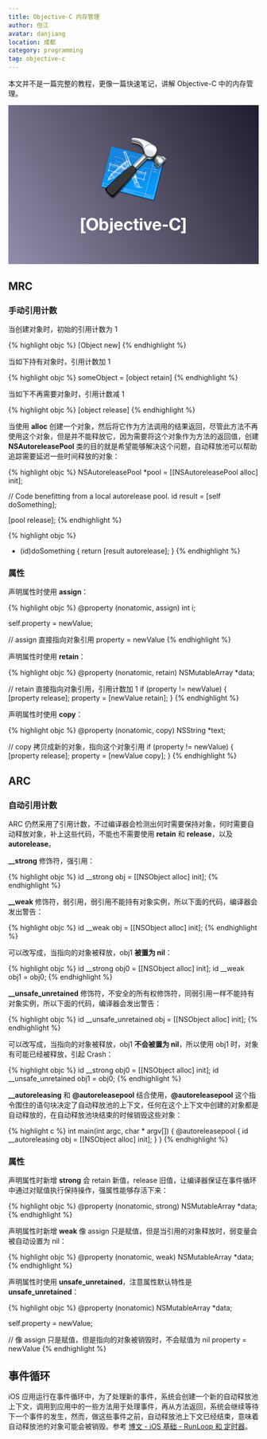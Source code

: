 ```yaml
---
title: Objective-C 内存管理
author: 但江
avatar: danjiang
location: 成都
category: programming
tag: objective-c
---
```


本文并不是一篇完整的教程，更像一篇快速笔记，讲解 Objective-C 中的内存管理。

![Objective C](/images/objective-c.png)

## MRC

### 手动引用计数

当创建对象时，初始的引用计数为 1

{% highlight objc %}
[Object new]
{% endhighlight %}

当如下持有对象时，引用计数加 1

{% highlight objc %}
someObject = [object retain]
{% endhighlight %}

当如下不再需要对象时，引用计数减 1

{% highlight objc %}
[object release]
{% endhighlight %}

当使用 **alloc** 创建一个对象，然后将它作为方法调用的结果返回，尽管此方法不再使用这个对象，但是并不能释放它，因为需要将这个对象作为方法的返回值，创建 **NSAutoreleasePool** 类的目的就是希望能够解决这个问题，自动释放池可以帮助追踪需要延迟一些时间释放的对象：

{% highlight objc %}
NSAutoreleasePool *pool = [[NSAutoreleasePool alloc] init];

// Code benefitting from a local autorelease pool.
id result = [self doSomething];

[pool release];
{% endhighlight %}

{% highlight objc %}
- (id)doSomething {
  return [result autorelease];
}
{% endhighlight %}

### 属性

声明属性时使用 **assign**：

{% highlight objc %}
@property (nonatomic, assign) int i;

self.property = newValue;

// assign 直接指向对象引用
property = newValue
{% endhighlight %}

声明属性时使用 **retain**：

{% highlight objc %}
@property (nonatomic, retain) NSMutableArray *data;

// retain 直接指向对象引用，引用计数加 1
if (property != newValue) {
  [property release];
  property = [newValue retain];
}
{% endhighlight %}

声明属性时使用 **copy**：

{% highlight objc %}
@property (nonatomic, copy) NSString *text;

// copy 拷贝成新的对象，指向这个对象引用
if (property != newValue) {
  [property release];
  property = [newValue copy];
}
{% endhighlight %}

## ARC

### 自动引用计数

ARC 仍然采用了引用计数，不过编译器会检测出何时需要保持对象，何时需要自动释放对象，补上这些代码，不能也不需要使用 **retain** 和 **release**，以及 **autorelease**。

**__strong** 修饰符，强引用：

{% highlight objc %}
id __strong obj = [[NSObject alloc] init];
{% endhighlight %}

**__weak** 修饰符，弱引用，弱引用不能持有对象实例，所以下面的代码，编译器会发出警告：

{% highlight objc %}
id __weak obj = [[NSObject alloc] init];
{% endhighlight %}

可以改写成，当指向的对象被释放，obj1 **被置为 nil**：

{% highlight objc %}
id __strong obj0 = [[NSObject alloc] init];
id __weak obj1 = obj0;
{% endhighlight %}

**__unsafe_unretained** 修饰符，不安全的所有权修饰符，同弱引用一样不能持有对象实例，所以下面的代码，编译器会发出警告：

{% highlight objc %}
id __unsafe_unretained obj = [[NSObject alloc] init];
{% endhighlight %}

可以改写成，当指向的对象被释放，obj1 **不会被置为 nil**，所以使用 obj1 时，对象有可能已经被释放，引起 Crash：

{% highlight objc %}
id __strong obj0 = [[NSObject alloc] init];
id __unsafe_unretained obj1 = obj0;
{% endhighlight %}

**__autoreleasing** 和 **@autoreleasepool** 结合使用，**@autoreleasepool** 这个指令围住的语句块决定了自动释放池的上下文，任何在这个上下文中创建的对象都是自动释放的，在自动释放池块结束的时候销毁这些对象：

{% highlight c %}
int main(int argc, char * argv[]) {
  @autoreleasepool {
    id __autoreleasing obj = [[NSObject alloc] init];
  }
}
{% endhighlight %}

### 属性

声明属性时新增 **strong** 会 retain 新值，release 旧值，让编译器保证在事件循环中通过对赋值执行保持操作，强属性能够存活下来：

{% highlight objc %}
@property (nonatomic, strong) NSMutableArray *data;
{% endhighlight %}

声明属性时新增 **weak** 像 assign 只是赋值，但是当引用的对象释放时，弱变量会被自动设置为 nil：

{% highlight objc %}
@property (nonatomic, weak) NSMutableArray *data;
{% endhighlight %}

声明属性时使用 **unsafe_unretained**，注意属性默认特性是 **unsafe_unretained**：

{% highlight objc %}
@property (nonatomic) NSMutableArray *data;

self.property = newValue;

// 像 assign 只是赋值，但是指向的对象被销毁时，不会赋值为 nil
property = newValue
{% endhighlight %}

## 事件循环

iOS 应用运行在事件循环中，为了处理新的事件，系统会创建一个新的自动释放池上下文，调用到应用中的一些方法用于处理事件，再从方法返回，系统会继续等待下一个事件的发生，然而，做这些事件之前，自动释放池上下文已经结束，意味着自动释放池的对象可能会被销毁。参考 [博文 - iOS 基础 - RunLoop 和 定时器](/programming/2020/06/13/ios-basic-runloop-timer)。
